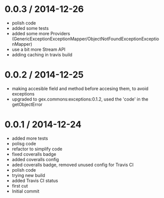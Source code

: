 
0.0.3 / 2014-12-26
==================

  * polish code
  * added some tests
  * added some more Providers (GenericExceptionExceptionMapper/ObjectNotFoundExceptionExceptionMapper)
  * use a bit more Stream API
  * adding caching in travis build

0.0.2 / 2014-12-25
==================

  * making accesible field and method before accesing them, to avoid exceptions
  * upgraded to gex.commons:exceptions:0.1.2, used the 'code' in the getObjectError

0.0.1 / 2014-12-24
==================

  * added more tests
  * polisg code
  * refactor to simplify code
  * fixed coveralls badge
  * added coveralls config
  * aded coveralls badge, removed unused config for Travis CI
  * polish code
  * trying new build
  * added Travis CI status
  * first cut
  * Initial commit
